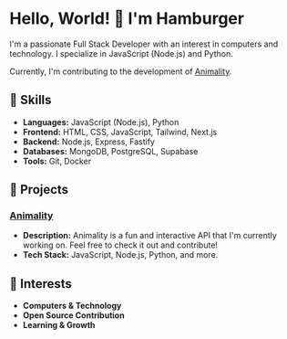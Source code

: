 # Hello, World! 👋 I'm Hamburger

I'm a passionate Full Stack Developer with an interest in computers and technology. I specialize in JavaScript (Node.js) and Python.

Currently, I'm contributing to the development of [Animality](https://github.com/animality-xyz).

## 🚀 Skills

- **Languages:** JavaScript (Node.js), Python
- **Frontend:** HTML, CSS, JavaScript, Tailwind, Next.js
- **Backend:** Node.js, Express, Fastify
- **Databases:** MongoDB, PostgreSQL, Supabase
- **Tools:** Git, Docker

## 🌟 Projects

### [Animality](https://github.com/animality-xyz)
- **Description:** Animality is a fun and interactive API that I'm currently working on. Feel free to check it out and contribute!
- **Tech Stack:** JavaScript, Node.js, Python, and more.

## 🌱 Interests

- **Computers & Technology**
- **Open Source Contribution**
- **Learning & Growth**

